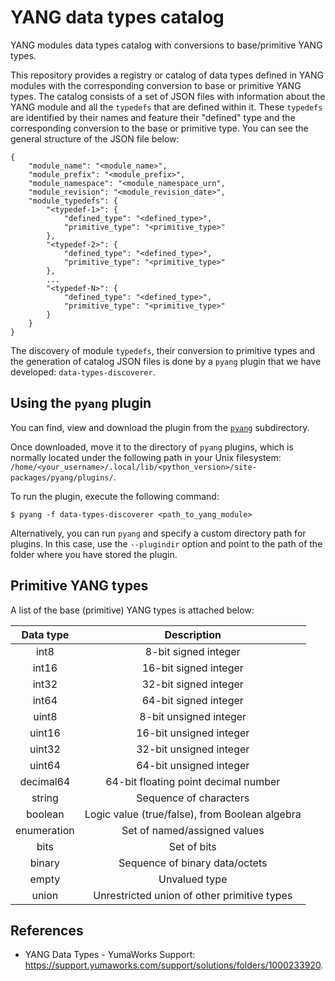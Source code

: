 # YANG data types catalog
YANG modules data types catalog with conversions to base/primitive YANG types.

This repository provides a registry or catalog of data types defined in YANG modules with the corresponding conversion to base or primitive YANG types.
The catalog consists of a set of JSON files with information about the YANG module and all the `typedefs` that are defined within it. These `typedefs` are identified
by their names and feature their "defined" type and the corresponding conversion to the base or primitive type. You can see the general structure of the JSON file below:

```
{
    "module_name": "<module_name>",
    "module_prefix": "<module_prefix>",
    "module_namespace": "<module_namespace_urn",
    "module_revision": "<module_revision_date>",
    "module_typedefs": {
        "<typedef-1>": {
            "defined_type": "<defined_type>",
            "primitive_type": "<primitive_type>"
        },
        "<typedef-2>": {
            "defined_type": "<defined_type>",
            "primitive_type": "<primitive_type>"
        },
        ...
        "<typedef-N>": {
            "defined_type": "<defined_type>",
            "primitive_type": "<primitive_type>"
        }
    }
}
```

The discovery of module `typedefs`, their conversion to primitive types and the generation of catalog JSON files is done by a `pyang` plugin that we have developed: `data-types-discoverer`.

## Using the `pyang` plugin
You can find, view and download the plugin from the [`pyang`](pyang/data-types-discoverer.py) subdirectory.

Once downloaded, move it to the directory of `pyang` plugins, which is normally located under the following path in your Unix filesystem: `/home/<your_username>/.local/lib/<python_version>/site-packages/pyang/plugins/`.

To run the plugin, execute the following command:

```
$ pyang -f data-types-discoverer <path_to_yang_module>
```

Alternatively, you can run `pyang` and specify a custom directory path for plugins. In this case, use the `--plugindir` option and point to the path of the folder where you have stored the plugin.

## Primitive YANG types
A list of the base (primitive) YANG types is attached below:

| **Data type** |                 **Description**                |
|:-------------:|:----------------------------------------------:|
|      int8     |              8-bit signed integer              |
|     int16     |              16-bit signed integer             |
|     int32     |              32-bit signed integer             |
|     int64     |              64-bit signed integer             |
|     uint8     |             8-bit unsigned integer             |
|     uint16    |             16-bit unsigned integer            |
|     uint32    |             32-bit unsigned integer            |
|     uint64    |             64-bit unsigned integer            |
|   decimal64   |      64-bit floating point decimal number      |
|     string    |             Sequence of characters             |
|    boolean    | Logic value (true/false), from Boolean algebra |
|  enumeration  |          Set of named/assigned values          |
|      bits     |                   Set of bits                  |
|     binary    |         Sequence of binary data/octets         |
|     empty     |                  Unvalued type                 |
|     union     |   Unrestricted union of other primitive types  |


## References
- YANG Data Types - YumaWorks Support: https://support.yumaworks.com/support/solutions/folders/1000233920.
